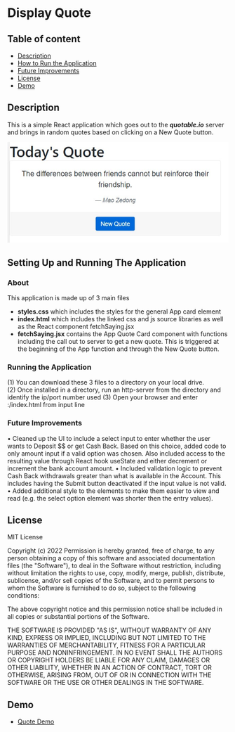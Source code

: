 # Display Quote

## Table of content

- [Description](#description)
- [How to Run the Application](#about)
- [Future Improvements](#future-mprovement)
- [License](#license)
- [Demo](#demo)

## Description
This is a simple React application which goes out to the <b><i>quotable.io</i></b> server and brings in random quotes based on clicking on a New Quote button.

<img src="./assets/quotepage.jpg">

## Setting Up and Running The Application

### About
This application is made up of 3 main files
  - <b>styles.css</b> which includes the styles for the general App card element
  - <b>index.html</b> which includes the linked css and js source libraries as well as the React component fetchSaying.jsx
  - <b>fetchSaying.jsx</b> contains the App Quote Card component with functions including the call out to server to get a new quote.  This is triggered at the beginning of the App function and through the New Quote button.

### Running the Application
 (1) You can download these 3 files to a directory on your local drive.  
 (2) Once installed in a directory, run an http-server from the directory and identify the ip/port number used
 (3) Open your browser and enter <ip>:<port>/index.html from input line
 
### Future Improvements
•	 Cleaned up the UI to include a select input to enter whether the user wants to Deposit $$ or get Cash Back.   Based on this choice, added code to only amount input if a valid option was chosen.  Also included access to the resulting value through React hook useState and either decrement or increment the bank account amount.
•	 Included validation logic to prevent Cash Back withdrawals greater than what is available in the Account.  This includes having the Submit button deactivated if the input value is not valid.
•	 Added additional style to the elements to make them easier to view and read (e.g. the select option element was shorter then the entry values).

## License

MIT License

Copyright (c) 2022
Permission is hereby granted, free of charge, to any person obtaining a copy of this software and associated documentation files (the "Software"), to deal in the Software without restriction, including without limitation the rights to use, copy, modify, merge, publish, distribute, sublicense, and/or sell copies of the Software, and to permit persons to whom the Software is furnished to do so, subject to the following conditions:

The above copyright notice and this permission notice shall be included in all copies or substantial portions of the Software.

THE SOFTWARE IS PROVIDED "AS IS", WITHOUT WARRANTY OF ANY KIND, EXPRESS OR IMPLIED, INCLUDING BUT NOT LIMITED TO THE WARRANTIES OF MERCHANTABILITY, FITNESS FOR A PARTICULAR PURPOSE AND NONINFRINGEMENT. IN NO EVENT SHALL THE AUTHORS OR COPYRIGHT HOLDERS BE LIABLE FOR ANY CLAIM, DAMAGES OR OTHER LIABILITY, WHETHER IN AN ACTION OF CONTRACT, TORT OR OTHERWISE, ARISING FROM, OUT OF OR IN CONNECTION WITH THE SOFTWARE OR THE USE OR OTHER DEALINGS IN THE SOFTWARE.


## Demo

* [Quote Demo](https://pamelaarcher.github.io/saying)
